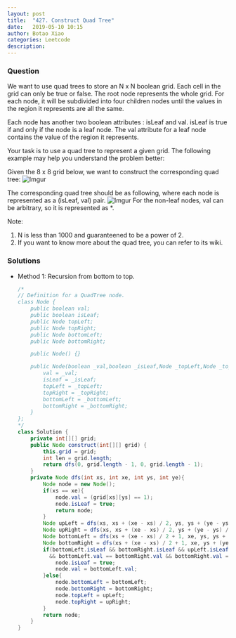 ```yaml
---
layout: post
title:  "427. Construct Quad Tree"
date:   2019-05-10 10:15
author: Botao Xiao
categories: Leetcode
description:
---
```

### Question
We want to use quad trees to store an N x N boolean grid. Each cell in the grid can only be true or false. The root node represents the whole grid. For each node, it will be subdivided into four children nodes until the values in the region it represents are all the same.

Each node has another two boolean attributes : isLeaf and val. isLeaf is true if and only if the node is a leaf node. The val attribute for a leaf node contains the value of the region it represents.

Your task is to use a quad tree to represent a given grid. The following example may help you understand the problem better:

Given the 8 x 8 grid below, we want to construct the corresponding quad tree:
![Imgur](https://i.imgur.com/RQujgQ8.png)

The corresponding quad tree should be as following, where each node is represented as a (isLeaf, val) pair.
![Imgur](https://i.imgur.com/0GegYTc.png)
For the non-leaf nodes, val can be arbitrary, so it is represented as *.

Note:
1. N is less than 1000 and guaranteened to be a power of 2.
2. If you want to know more about the quad tree, you can refer to its wiki.



### Solutions
* Method 1: Recursion from bottom to top.
    ```Java
    /*
    // Definition for a QuadTree node.
    class Node {
        public boolean val;
        public boolean isLeaf;
        public Node topLeft;
        public Node topRight;
        public Node bottomLeft;
        public Node bottomRight;
    
        public Node() {}
    
        public Node(boolean _val,boolean _isLeaf,Node _topLeft,Node _topRight,Node _bottomLeft,Node _bottomRight) {
            val = _val;
            isLeaf = _isLeaf;
            topLeft = _topLeft;
            topRight = _topRight;
            bottomLeft = _bottomLeft;
            bottomRight = _bottomRight;
        }
    };
    */
    class Solution {
        private int[][] grid;
        public Node construct(int[][] grid) {
            this.grid = grid;
            int len = grid.length;
            return dfs(0, grid.length - 1, 0, grid.length - 1);
        }
        private Node dfs(int xs, int xe, int ys, int ye){
            Node node = new Node();
            if(xs == xe){
                node.val = (grid[xs][ys] == 1);
                node.isLeaf = true;
                return node;
            }
            Node upLeft = dfs(xs, xs + (xe - xs) / 2, ys, ys + (ye - ys) / 2);
            Node upRight = dfs(xs, xs + (xe - xs) / 2, ys + (ye - ys) / 2 + 1, ye);
            Node bottomLeft = dfs(xs + (xe - xs) / 2 + 1, xe, ys, ys + (ye - ys) / 2);
            Node bottomRight = dfs(xs + (xe - xs) / 2 + 1, xe, ys + (ye - ys) / 2 + 1, ye);
            if(bottomLeft.isLeaf && bottomRight.isLeaf && upLeft.isLeaf && upRight.isLeaf
              && bottomLeft.val == bottomRight.val && bottomRight.val == upLeft.val && upLeft.val == upRight.val){
                node.isLeaf = true;
                node.val = bottomLeft.val;
            }else{
                node.bottomLeft = bottomLeft;
                node.bottomRight = bottomRight;
                node.topLeft = upLeft;
                node.topRight = upRight;
            }
            return node;
        }
    }
	```